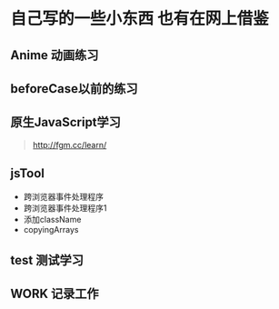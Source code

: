 # 自己写的一些小东西 也有在网上借鉴

## Anime 动画练习

## beforeCase以前的练习

## 原生JavaScript学习

> http://fgm.cc/learn/

## jsTool

- 跨浏览器事件处理程序
- 跨浏览器事件处理程序1
- 添加className
- copyingArrays

## test 测试学习

## WORK 记录工作